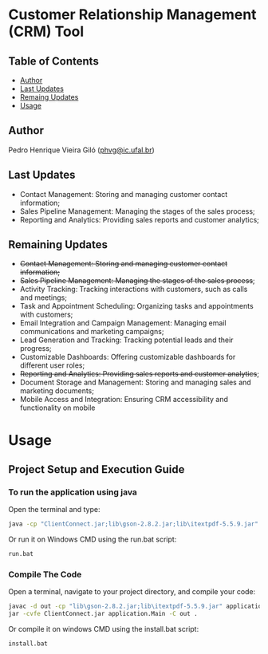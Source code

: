 # Customer Relationship Management (CRM) Tool

## Table of Contents

- [Author](#Author)
- [Last Updates](#last-updates)
- [Remaing Updates](#remaining-updates)
- [Usage](#usage)

## Author
Pedro Henrique Vieira Giló (phvg@ic.ufal.br)

## Last Updates
* Contact Management: Storing and managing customer contact information;
* Sales Pipeline Management: Managing the stages of the sales process;
* Reporting and Analytics: Providing sales reports and customer analytics;

## Remaining Updates

* ~~Contact Management: Storing and managing customer contact information;~~
* ~~Sales Pipeline Management: Managing the stages of the sales process~~;
* Activity Tracking: Tracking interactions with customers, such as calls and meetings;
* Task and Appointment Scheduling: Organizing tasks and appointments with customers;
* Email Integration and Campaign Management: Managing email communications and marketing campaigns;
* Lead Generation and Tracking: Tracking potential leads and their progress;
* Customizable Dashboards: Offering customizable dashboards for different user roles;
* ~~Reporting and Analytics: Providing sales reports and customer analytics~~;
* Document Storage and Management: Storing and managing sales and marketing documents;
* Mobile Access and Integration: Ensuring CRM accessibility and functionality on mobile

# Usage

## Project Setup and Execution Guide

### To run the application using java

Open the terminal and type:

```bash
java -cp "ClientConnect.jar;lib\gson-2.8.2.jar;lib\itextpdf-5.5.9.jar" application.Main
```

Or run it on Windows CMD using the run.bat script:

```bash
run.bat
```

### Compile The Code

Open a terminal, navigate to your project directory, and compile your code:

```bash
javac -d out -cp "lib\gson-2.8.2.jar;lib\itextpdf-5.5.9.jar" application\Main.java utilities\*.java adapter\*.java userInterface\*.java dataInterface\*.java application\*.java
jar -cvfe ClientConnect.jar application.Main -C out .
```
Or compile it on windows CMD using the install.bat script:

```bash
install.bat
```
